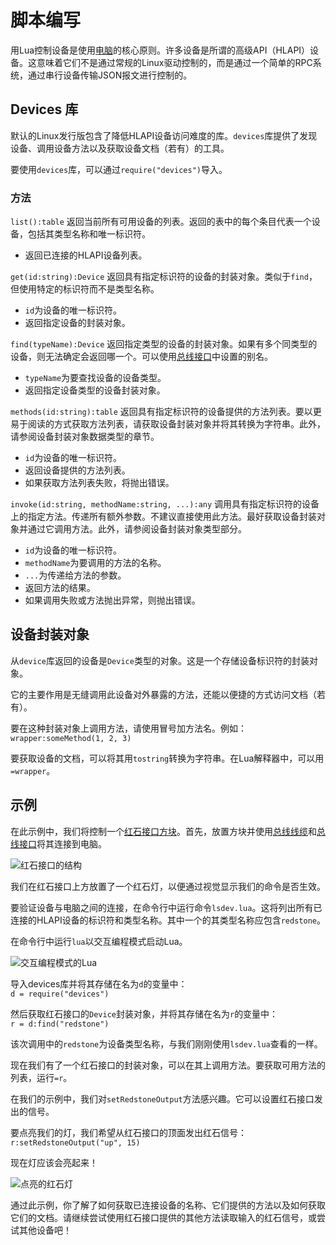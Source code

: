 # 脚本编写
用Lua控制设备是使用[电脑](block/computer.md)的核心原则。许多设备是所谓的高级API（HLAPI）设备。这意味着它们不是通过常规的Linux驱动控制的，而是通过一个简单的RPC系统，通过串行设备传输JSON报文进行控制的。

## Devices 库
默认的Linux发行版包含了降低HLAPI设备访问难度的库。`devices`库提供了发现设备、调用设备方法以及获取设备文档（若有）的工具。

要使用`devices`库，可以通过`require("devices")`导入。

### 方法
`list():table` 返回当前所有可用设备的列表。返回的表中的每个条目代表一个设备，包括其类型名称和唯一标识符。
- 返回已连接的HLAPI设备列表。

`get(id:string):Device` 返回具有指定标识符的设备的封装对象。类似于`find`，但使用特定的标识符而不是类型名称。
- `id`为设备的唯一标识符。
- 返回指定设备的封装对象。

`find(typeName):Device` 返回指定类型的设备的封装对象。如果有多个同类型的设备，则无法确定会返回哪一个。可以使用[总线接口](block/bus_interface.md)中设置的别名。
- `typeName`为要查找设备的设备类型。
- 返回指定设备类型的设备封装对象。

`methods(id:string):table` 返回具有指定标识符的设备提供的方法列表。要以更易于阅读的方式获取方法列表，请获取设备封装对象并将其转换为字符串。此外，请参阅设备封装对象数据类型的章节。
- `id`为设备的唯一标识符。
- 返回设备提供的方法列表。
- 如果获取方法列表失败，将抛出错误。

`invoke(id:string, methodName:string, ...):any` 调用具有指定标识符的设备上的指定方法。传递所有额外参数。不建议直接使用此方法。最好获取设备封装对象并通过它调用方法。此外，请参阅设备封装对象类型部分。
- `id`为设备的唯一标识符。
- `methodName`为要调用的方法的名称。
- `...`为传递给方法的参数。
- 返回方法的结果。
- 如果调用失败或方法抛出异常，则抛出错误。

## 设备封装对象
从`device`库返回的设备是`Device`类型的对象。这是一个存储设备标识符的封装对象。

它的主要作用是无缝调用此设备对外暴露的方法，还能以便捷的方式访问文档（若有）。

要在这种封装对象上调用方法，请使用冒号加方法名。例如：  
`wrapper:someMethod(1, 2, 3)`

要获取设备的文档，可以将其用`tostring`转换为字符串。在Lua解释器中，可以用`=wrapper`。

## 示例
在此示例中，我们将控制一个[红石接口方块](block/redstone_interface.md)。首先，放置方块并使用[总线线缆](block/bus_cable.md)和[总线接口](block/bus_interface.md)将其连接到电脑。

![红石接口的结构](../img/scripting_redstone_interface.png)

我们在红石接口上方放置了一个红石灯，以便通过视觉显示我们的命令是否生效。

要验证设备与电脑之间的连接，在命令行中运行命令`lsdev.lua`。这将列出所有已连接的HLAPI设备的标识符和类型名称。其中一个的其类型名称应包含`redstone`。

在命令行中运行`lua`以交互编程模式启动Lua。

![交互编程模式的Lua](../img/scripting_lua_interactive.png)

导入devices库并将其存储在名为`d`的变量中：  
`d = require("devices")`

然后获取红石接口的`Device`封装对象，并将其存储在名为`r`的变量中：  
`r = d:find("redstone")`

该次调用中的`redstone`为设备类型名称，与我们刚刚使用`lsdev.lua`查看的一样。

现在我们有了一个红石接口的封装对象，可以在其上调用方法。要获取可用方法的列表，运行`=r`。

在我们的示例中，我们对`setRedstoneOutput`方法感兴趣。它可以设置红石接口发出的信号。

要点亮我们的灯，我们希望从红石接口的顶面发出红石信号：  
`r:setRedstoneOutput("up", 15)`

现在灯应该会亮起来！

![点亮的红石灯](../img/scripting_lamp.png)

通过此示例，你了解了如何获取已连接设备的名称、它们提供的方法以及如何获取它们的文档。请继续尝试使用红石接口提供的其他方法读取输入的红石信号，或尝试其他设备吧！
